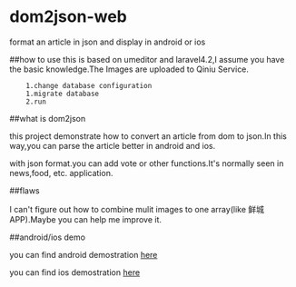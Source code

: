 # dom2json-web
format an article in json and display in android or ios

##how to use
this is based on umeditor and laravel4.2,I assume you have the basic knowledge.The Images are uploaded to Qiniu Service.

		1.change database configuration
		1.migrate database
		2.run

##what is dom2json

this project demonstrate how to convert an article from dom to json.In this way,you can parse the article better in android and ios.


with json format.you can add vote or other functions.It's normally seen in news,food, etc. application.

##flaws

I can't figure out how to combine mulit images to one array(like 鲜城APP).Maybe you can help me improve it.

##android/ios demo

you can find android demostration [here](https://github.com/huijimuhe/dom2json-android)

you can find ios demostration [here](https://github.com/huijimuhe/dom2json-ios)